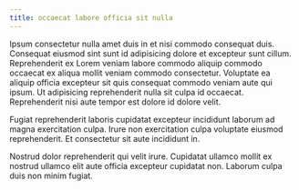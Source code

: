 ```yaml
---
title: occaecat labore officia sit nulla
---
```


Ipsum consectetur nulla amet duis in et nisi commodo consequat duis. Consequat eiusmod sint sunt id adipisicing dolore et excepteur sunt cillum. Reprehenderit ex Lorem veniam labore commodo aliquip commodo occaecat ex aliqua mollit veniam commodo consectetur. Voluptate ea aliquip officia excepteur sit quis consequat commodo veniam aute qui ipsum. Ut adipisicing reprehenderit nulla sit culpa id occaecat. Reprehenderit nisi aute tempor est dolore id dolore velit.

Fugiat reprehenderit laboris cupidatat excepteur incididunt laborum ad magna exercitation culpa. Irure non exercitation culpa voluptate eiusmod reprehenderit. Et consectetur sit aute incididunt in.

Nostrud dolor reprehenderit qui velit irure. Cupidatat ullamco mollit ex nostrud ullamco elit aute officia excepteur cupidatat non. Laborum culpa duis non minim fugiat.